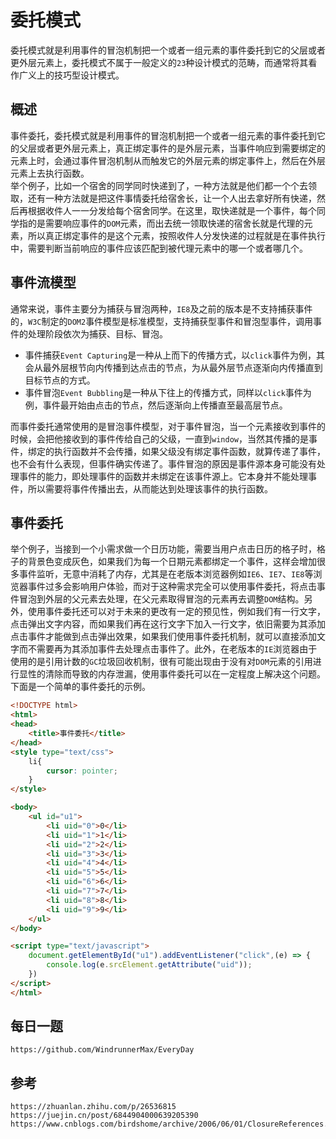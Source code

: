 # 委托模式
委托模式就是利用事件的冒泡机制把一个或者一组元素的事件委托到它的父层或者更外层元素上，委托模式不属于一般定义的`23`种设计模式的范畴，而通常将其看作广义上的技巧型设计模式。

## 概述
事件委托，委托模式就是利用事件的冒泡机制把一个或者一组元素的事件委托到它的父层或者更外层元素上，真正绑定事件的是外层元素，当事件响应到需要绑定的元素上时，会通过事件冒泡机制从而触发它的外层元素的绑定事件上，然后在外层元素上去执行函数。  
举个例子，比如一个宿舍的同学同时快递到了，一种方法就是他们都一个个去领取，还有一种方法就是把这件事情委托给宿舍长，让一个人出去拿好所有快递，然后再根据收件人一一分发给每个宿舍同学。在这里，取快递就是一个事件，每个同学指的是需要响应事件的`DOM`元素，而出去统一领取快递的宿舍长就是代理的元素，所以真正绑定事件的是这个元素，按照收件人分发快递的过程就是在事件执行中，需要判断当前响应的事件应该匹配到被代理元素中的哪一个或者哪几个。

## 事件流模型
通常来说，事件主要分为捕获与冒泡两种，`IE8`及之前的版本是不支持捕获事件的，`W3C`制定的`DOM2`事件模型是标准模型，支持捕获型事件和冒泡型事件，调用事件的处理阶段依次为捕获、目标、冒泡。
* 事件捕获`Event Capturing`是一种从上而下的传播方式，以`click`事件为例，其会从最外层根节向内传播到达点击的节点，为从最外层节点逐渐向内传播直到目标节点的方式。  
* 事件冒泡`Event Bubbling`是一种从下往上的传播方式，同样以`click`事件为例，事件最开始由点击的节点，然后逐渐向上传播直至最高层节点。

而事件委托通常使用的是冒泡事件模型，对于事件冒泡，当一个元素接收到事件的时候，会把他接收到的事件传给自己的父级，一直到`window`，当然其传播的是事件，绑定的执行函数并不会传播，如果父级没有绑定事件函数，就算传递了事件，也不会有什么表现，但事件确实传递了。事件冒泡的原因是事件源本身可能没有处理事件的能力，即处理事件的函数并未绑定在该事件源上。它本身并不能处理事件，所以需要将事件传播出去，从而能达到处理该事件的执行函数。

## 事件委托
举个例子，当接到一个小需求做一个日历功能，需要当用户点击日历的格子时，格子的背景色变成灰色，如果我们为每一个日期元素都绑定一个事件，这样会增加很多事件监听，无意中消耗了内存，尤其是在老版本浏览器例如`IE6`、`IE7`、`IE8`等浏览器事件过多会影响用户体验，而对于这种需求完全可以使用事件委托，将点击事件冒泡到外层的父元素去处理，在父元素取得冒泡的元素再去调整`DOM`结构。另外，使用事件委托还可以对于未来的更改有一定的预见性，例如我们有一行文字，点击弹出文字内容，而如果我们再在这行文字下加入一行文字，依旧需要为其添加点击事件才能做到点击弹出效果，如果我们使用事件委托机制，就可以直接添加文字而不需要再为其添加事件去处理点击事件了。此外，在老版本的`IE`浏览器由于使用的是引用计数的`GC`垃圾回收机制，很有可能出现由于没有对`DOM`元素的引用进行显性的清除而导致的内存泄漏，使用事件委托可以在一定程度上解决这个问题。下面是一个简单的事件委托的示例。

```html
<!DOCTYPE html>
<html>
<head>
    <title>事件委托</title>
</head>
<style type="text/css">
    li{
        cursor: pointer;
    }
</style>

<body>
    <ul id="u1">
        <li uid="0">0</li>
        <li uid="1">1</li>
        <li uid="2">2</li>
        <li uid="3">3</li>
        <li uid="4">4</li>
        <li uid="5">5</li>
        <li uid="6">6</li>
        <li uid="7">7</li>
        <li uid="8">8</li>
        <li uid="9">9</li>
    </ul>
</body>

<script type="text/javascript">
    document.getElementById("u1").addEventListener("click",(e) => {
        console.log(e.srcElement.getAttribute("uid"));
    })    
</script>
</html>
```



## 每日一题

```
https://github.com/WindrunnerMax/EveryDay
```

## 参考

```
https://zhuanlan.zhihu.com/p/26536815
https://juejin.cn/post/6844904000639205390
https://www.cnblogs.com/birdshome/archive/2006/06/01/ClosureReferences.html
```

